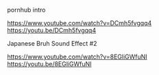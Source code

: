 pornhub intro

https://www.youtube.com/watch?v=DCmh5fvgqq4
https://youtu.be/DCmh5fvgqq4

Japanese Bruh Sound Effect #2

https://www.youtube.com/watch?v=8EGliGWfuNI
https://youtu.be/8EGliGWfuNI

